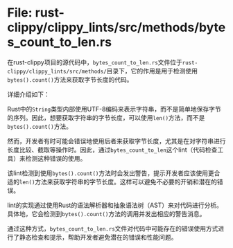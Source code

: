 # File: rust-clippy/clippy_lints/src/methods/bytes_count_to_len.rs

在rust-clippy项目的源代码中，`bytes_count_to_len.rs`文件位于`rust-clippy/clippy_lints/src/methods/`目录下，它的作用是用于检测使用`bytes().count()`方法来获取字节长度的代码。

详细介绍如下：

Rust中的`String`类型内部使用UTF-8编码来表示字符串，而不是简单地保存字节的序列。因此，想要获取字符串的字节长度，可以使用`len()`方法，而不是`bytes().count()`方法。

然而，开发者有时可能会错误地使用后者来获取字节长度，尤其是在对字符串进行长度比较、截取等操作时。因此，通过`bytes_count_to_len`这个lint（代码检查工具）来检测这种错误的使用。

该lint检测到使用`bytes().count()`方法时会发出警告，提示开发者应该使用更合适的`len()`方法来获取字符串的字节长度。这样可以避免不必要的开销和潜在的错误。

lint的实现通过使用Rust的语法解析器和抽象语法树（AST）来对代码进行分析。具体地，它会检测到`bytes().count()`方法的调用并发出相应的警告消息。

通过这种方式，`bytes_count_to_len.rs`文件对代码中可能存在的错误使用方式进行了静态检查和提示，帮助开发者避免潜在的错误和性能问题。

